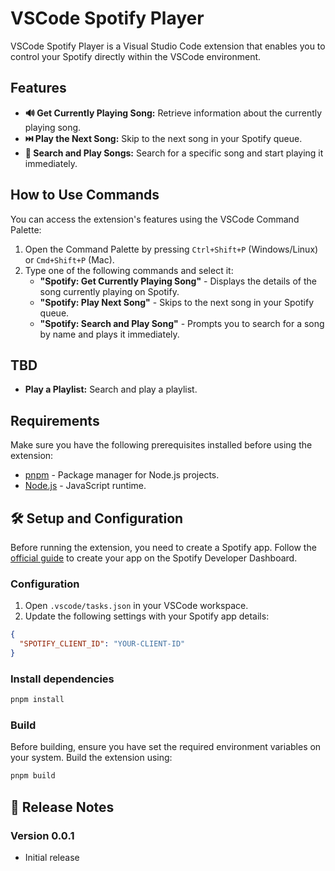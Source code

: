 # VSCode Spotify Player

VSCode Spotify Player is a Visual Studio Code extension that enables you to control your Spotify directly within the VSCode environment.

## Features

- **🔊 Get Currently Playing Song:** Retrieve information about the currently playing song.
- **⏭️ Play the Next Song:** Skip to the next song in your Spotify queue.
- **🎵 Search and Play Songs:** Search for a specific song and start playing it immediately.

## How to Use Commands

You can access the extension's features using the VSCode Command Palette:

1. Open the Command Palette by pressing `Ctrl+Shift+P` (Windows/Linux) or `Cmd+Shift+P` (Mac).
2. Type one of the following commands and select it:
   - **"Spotify: Get Currently Playing Song"** - Displays the details of the song currently playing on Spotify.
   - **"Spotify: Play Next Song"** - Skips to the next song in your Spotify queue.
   - **"Spotify: Search and Play Song"** - Prompts you to search for a song by name and plays it immediately.

## TBD

- **Play a Playlist:** Search and play a playlist.

## Requirements

Make sure you have the following prerequisites installed before using the extension:

- [pnpm](https://pnpm.io/) - Package manager for Node.js projects.
- [Node.js](https://nodejs.org/) - JavaScript runtime.

## 🛠️ Setup and Configuration

Before running the extension, you need to create a Spotify app. Follow the [official guide](https://developer.spotify.com/documentation/web-api/concepts/apps) to create your app on the Spotify Developer Dashboard.

### Configuration

1. Open `.vscode/tasks.json` in your VSCode workspace.
2. Update the following settings with your Spotify app details:

```json
{
  "SPOTIFY_CLIENT_ID": "YOUR-CLIENT-ID"
}
```

### Install dependencies

```sh
pnpm install
```

### Build

Before building, ensure you have set the required environment variables on your system. Build the extension using:

```sh
pnpm build
```

## 📝 Release Notes

### Version 0.0.1

- Initial release
